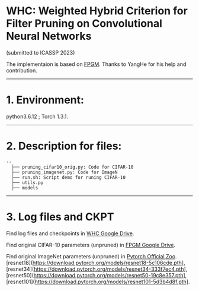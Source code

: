# WHC: Weighted Hybrid Criterion for Filter Pruning on Convolutional Neural Networks
(submitted to ICASSP 2023)

The implementaion is based on [FPGM](https://github.com/he-y/filter-pruning-geometric-median). Thanks to YangHe for his help and contribution. 



***
# 1. Environment:
python3.6.12 ; Torch 1.3.1.
***
# 2. Description for files:

```
--
  ├── pruning_cifar10_orig.py: Code for CIFAR-10
  ├── pruning_imagenet.py: Code for ImageN
  ├── run.sh: Script demo for runing CIFAR-10
  ├── utils.py 
  ├── models
```

***
# 3. Log files and CKPT 
Find log files and checkpoints in 
[WHC Google Drive](https://drive.google.com/drive/folders/1HRo16Ddfic8OQ1WGb_Dc2o6pJ6zywXpv?usp=sharing).

Find original CIFAR-10 parameters (unpruned) in [FPGM Google Drive](https://drive.google.com/drive/u/0/folders/1gbTTykmn6gk4IEug3jwDKFA5gDaNjowu). 

Find original ImageNet parameters (unpruned) in [Pytorch Official Zoo](https://drive.google.com/drive/u/0/folders/1gbTTykmn6gk4IEug3jwDKFA5gDaNjowu). 
 [resnet18](https://download.pytorch.org/models/resnet18-5c106cde.pth],
 [resnet34](https://download.pytorch.org/models/resnet34-333f7ec4.pth],
 [resnet50](https://download.pytorch.org/models/resnet50-19c8e357.pth],
 [resnet101](https://download.pytorch.org/models/resnet101-5d3b4d8f.pth].
